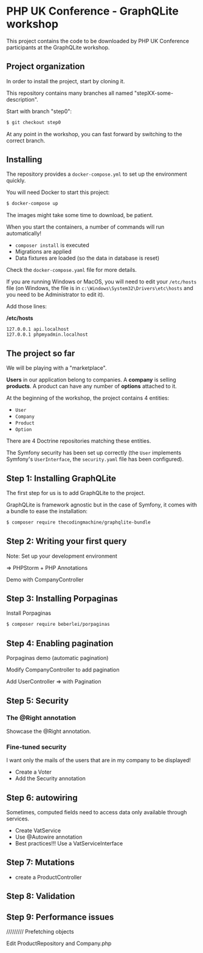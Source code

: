 # PHP UK Conference - GraphQLite workshop

This project contains the code to be downloaded by PHP UK Conference participants at the GraphQLite workshop.

## Project organization

In order to install the project, start by cloning it.

This repository contains many branches all named "stepXX-some-description".

Start with branch "step0":

```bash
$ git checkout step0
```

At any point in the workshop, you can fast forward by switching to the correct branch.


## Installing

The repository provides a `docker-compose.yml` to set up the environment quickly.

You will need Docker to start this project:

```bash
$ docker-compose up
```

The images might take some time to download, be patient.

When you start the containers, a number of commands will run automatically!

- `composer install` is executed
- Migrations are applied
- Data fixtures are loaded (so the data in database is reset)

Check the `docker-compose.yaml` file for more details.

If you are running Windows or MacOS, you will need to edit your `/etc/hosts` file (on Windows, the file is in `c:\Windows\System32\Drivers\etc\hosts` and you need to be Administrator to edit it).

Add those lines:

**/etc/hosts**
```
127.0.0.1 api.localhost
127.0.0.1 phpmyadmin.localhost
```

## The project so far

We will be playing with a "marketplace".

**Users** in our application belong to companies. A **company** is selling **products**. A product can have any number of **options** attached to it.


At the beginning of the workshop, the project contains 4 entities:

- `User`
- `Company`
- `Product`
- `Option`

There are 4 Doctrine repositories matching these entities.

The Symfony security has been set up correctly (the `User` implements Symfony's `UserInterface`, the `security.yaml` file has been configured).

## Step 1: Installing GraphQLite

The first step for us is to add GraphQLite to the project.

GraphQLite is framework agnostic but in the case of Symfony, it comes with a bundle to ease the installation:

```bash
$ composer require thecodingmachine/graphqlite-bundle
```

## Step 2: Writing your first query

Note: Set up your development environment

=> PHPStorm + PHP Annotations

Demo with CompanyController

## Step 3: Installing Porpaginas

Install Porpaginas

```bash
$ composer require beberlei/porpaginas
```

## Step 4: Enabling pagination

Porpaginas demo (automatic pagination)

Modify CompanyController to add pagination

Add UserController => with Pagination

## Step 5: Security

### The @Right annotation

Showcase the @Right annotation.

### Fine-tuned security

I want only the mails of the users that are in my company to be displayed!

- Create a Voter
- Add the Security annotation

## Step 6: autowiring

Sometimes, computed fields need to access data only available through services.

- Create VatService
- Use @Autowire annotation
- Best practices!!! Use a VatServiceInterface

## Step 7: Mutations

- create a ProductController

## Step 8: Validation


## Step 9: Performance issues

///////// Prefetching objects

Edit ProductRepository and Company.php

